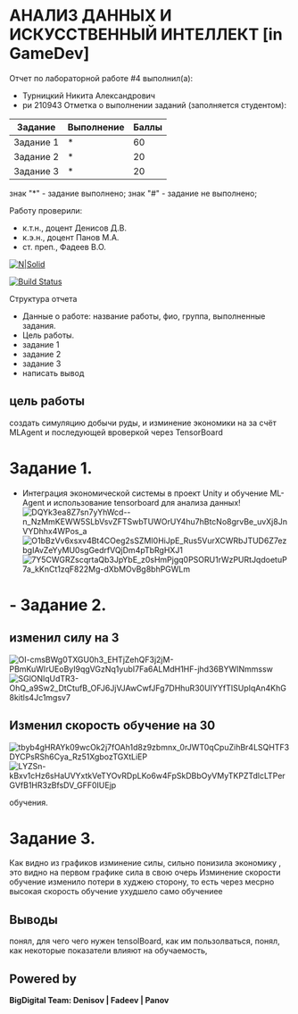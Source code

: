 # АНАЛИЗ ДАННЫХ И ИСКУССТВЕННЫЙ ИНТЕЛЛЕКТ [in GameDev]
Отчет по лабораторной работе #4 выполнил(а):
- Турницкий Никита Александрович
- ри 210943
Отметка о выполнении заданий (заполняется студентом):

| Задание | Выполнение | Баллы |
| ------ | ------ | ------ |
| Задание 1 | * | 60 |
| Задание 2 | * | 20 |
| Задание 3 | * | 20 |

знак "*" - задание выполнено; знак "#" - задание не выполнено;

Работу проверили:
- к.т.н., доцент Денисов Д.В.
- к.э.н., доцент Панов М.А.
- ст. преп., Фадеев В.О.

[![N|Solid](https://cldup.com/dTxpPi9lDf.thumb.png)](https://nodesource.com/products/nsolid)

[![Build Status](https://travis-ci.org/joemccann/dillinger.svg?branch=master)](https://travis-ci.org/joemccann/dillinger)

Структура отчета

- Данные о работе: название работы, фио, группа, выполненные задания.
- Цель работы.
- задание 1
- задание 2 
- задание 3 
- написать вывод
## цель работы 
создать симуляцию добычи руды, и изминение экономики на за счёт MLAgent и последующей вроверкой через TensorBoard
# Задание 1.

- Интеграция экономической системы в проект Unity и обучение ML-Agent и использование tensorboard для анализа данных!
![DQYk3ea8Z7sn7yYhWcd--n_NzMmKEWW5SLbVsvZFTSwbTUWOrUY4hu7hBtcNo8grvBe_uvXj8JnVYDhhx4WPos_a](https://user-images.githubusercontent.com/96059564/205012773-7b75758c-412c-4cb6-aac4-590eaf011c58.jpg)
![O1bBzVv6xsxv4Bt4COeg2sSZMI0HiJpE_Rus5VurXCWRbJTUD6Z7ezbgIAvZeYyMU0sgGedrfVQjDm4pTbRgHXJ1](https://user-images.githubusercontent.com/96059564/205012884-a3f2229c-d198-4c79-8972-fafb75271755.jpg)
![7Y5CWGRZscqrtaQb3JpYbE_z0sHmPjgq0PSORU1rWzPURtJqdoetuP7a_kKnCt1zqF822Mg-dXbMOvBg8bhPGWLm](https://user-images.githubusercontent.com/96059564/205012943-83b19127-877f-44de-a517-b4df25519fec.jpg)

# - Задание 2.
## изменил силу на 3
![OI-cmsBWg0TXGU0h3_EHTjZehQF3j2jM-PBmKuWIrUEoByI9qgVGzNq1yubI7Fa6ALMdH1HF-jhd36BYWINmmssw](https://user-images.githubusercontent.com/96059564/205013170-fdc9a354-dd08-4947-91e8-fe99206324b1.jpg)
![SGlONlqUdTR3-OhQ_a9Sw2_DtCtufB_OFJ6JjVJAwCwfJFg7DHhuR30UIYYfTISUpIqAn4KhG8kitls4Jc1mgsv7](https://user-images.githubusercontent.com/96059564/205013271-5e5a4d36-ae04-4308-9b93-6fe5c790f59a.jpg)
## Изменил скорость обучение на 30
![tbyb4gHRAYk09wcOk2j7fOAh1d8z9zbmnx_0rJWT0qCpuZihBr4LSQHTF3DYCPsRSh6Cya_Rz51XgbozTGXtLiEP](https://user-images.githubusercontent.com/96059564/205013810-b918c756-3794-44d8-8a59-e7130d66dd90.jpg)
![LYZSn-kBxv1cHz6sHaUVYxtkVeTYOvRDpLKo6w4FpSkDBbOyVMyTKPZTdlcLTPerGVfB1HR3zBfsDV_GFF0IUEjp](https://user-images.githubusercontent.com/96059564/205014224-6f76caa6-033b-49c4-8b08-5dbf92b46d17.jpg)

 обучения. 
# Задание 3.
  Как видно из графиков изминение силы, сильно понизила экономику , это видно на первом графике 
  сила в свою очерь
  Изминение скорости обучение изменило потери в худжею сторону, то есть через месрно высокая скорость обучение ухудшело само обучениее

## Выводы
понял, для чего чего нужен tensolBoard, как им пользолваться,
понял, как некоторые показатели влияют на обучаемость,


## Powered by

**BigDigital Team: Denisov | Fadeev | Panov**
